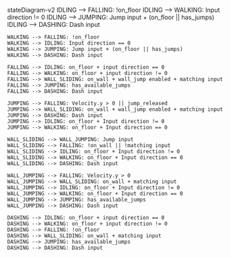 stateDiagram-v2
	IDLING --> FALLING: !on_floor
	IDLING --> WALKING: Input direction != 0
	IDLING --> JUMPING: Jump input + (on_floor || has_jumps)
	IDLING --> DASHING: Dash input

	WALKING --> FALLING: !on_floor
	WALKING --> IDLING: Input direction == 0
	WALKING --> JUMPING: Jump input + (on_floor || has_jumps)
	WALKING --> DASHING: Dash input

	FALLING --> IDLING: on_floor + input direction == 0
	FALLING --> WALKING: on_floor + input direction != 0
	FALLING --> WALL_SLIDING: on_wall + wall_jump enabled + matching input
	FALLING --> JUMPING: has_available_jumps
	FALLING --> DASHING: Dash input

	JUMPING --> FALLING: Velocity.y > 0 || jump_released
	JUMPING --> WALL_SLIDING: on_wall + wall_jump enabled + matching input
	JUMPING --> DASHING: Dash input
	JUMPING --> IDLING: on_floor + Input direction != 0
	JUMPING --> WALKING: on_floor + Input direction == 0

	WALL_SLIDING --> WALL_JUMPING: Jump input
	WALL_SLIDING --> FALLING: !on_wall || !matching input
	WALL_SLIDING --> IDLING: on_floor + Input direction != 0
	WALL_SLIDING --> WALKING: on_floor + Input direction == 0
	WALL_SLIDING --> DASHING: Dash input

	WALL_JUMPING --> FALLING: Velocity.y > 0
	WALL_JUMPING --> WALL_SLIDING: on_wall + matching input
	WALL_JUMPING --> IDLING: on_floor + Input direction != 0
	WALL_JUMPING --> WALKING: on_floor + Input direction == 0
	WALL_JUMPING --> JUMPING: has_available_jumps
	WALL_JUMPING --> DASHING: Dash input

	DASHING --> IDLING: on_floor + input direction == 0
	DASHING --> WALKING: on_floor + input direction != 0
	DASHING --> FALLING: !on_floor
	DASHING --> WALL_SLIDING: on_wall + matching input
	DASHING --> JUMPING: has_available_jumps
	DASHING --> DASHING: Dash input
